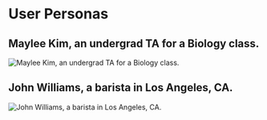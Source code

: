 # User Personas
## Maylee Kim, an undergrad TA for a Biology class.
![Maylee Kim, an undergrad TA for a Biology class.](https://github.com/UW-INFO442-WI23/christmas/blob/test/src/img/persona-1.png?raw=true)

## John Williams, a barista in Los Angeles, CA.
![John Williams, a barista in Los Angeles, CA.](src/img/persona-2.png)